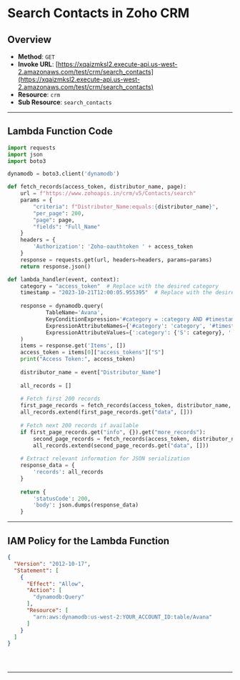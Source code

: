 # Search Contacts in Zoho CRM

## Overview
- **Method**: `GET`
- **Invoke URL**: [https://xqaizmksl2.execute-api.us-west-2.amazonaws.com/test/crm/search_contacts](https://xqaizmksl2.execute-api.us-west-2.amazonaws.com/test/crm/search_contacts)
- **Resource**: `crm`
- **Sub Resource**: `search_contacts`

---

## Lambda Function Code
```python
import requests
import json
import boto3

dynamodb = boto3.client('dynamodb')

def fetch_records(access_token, distributor_name, page):
    url = f"https://www.zohoapis.in/crm/v5/Contacts/search"
    params = {
        "criteria": f"Distributor_Name:equals:{distributor_name}",
        "per_page": 200,
        "page": page,
        "fields": "Full_Name"
    }
    headers = {
        'Authorization': 'Zoho-oauthtoken ' + access_token
    }
    response = requests.get(url, headers=headers, params=params)
    return response.json()

def lambda_handler(event, context):
    category = "access_token"  # Replace with the desired category
    timestamp = "2023-10-21T12:00:05.955395"  # Replace with the desired timestamp
    
    response = dynamodb.query(
            TableName='Avana',
            KeyConditionExpression='#category = :category AND #timestamp = :timestamp',
            ExpressionAttributeNames={'#category': 'category', '#timestamp': 'timestamp'},
            ExpressionAttributeValues={':category': {'S': category}, ':timestamp': {'S': timestamp}}
    )
    items = response.get('Items', [])
    access_token = items[0]["access_tokens"]["S"]
    print("Access Token:", access_token)
    
    distributor_name = event["Distributor_Name"]
    
    all_records = []
    
    # Fetch first 200 records
    first_page_records = fetch_records(access_token, distributor_name, 1)
    all_records.extend(first_page_records.get("data", []))
    
    # Fetch next 200 records if available
    if first_page_records.get("info", {}).get("more_records"):
        second_page_records = fetch_records(access_token, distributor_name, 2)
        all_records.extend(second_page_records.get("data", []))
    
    # Extract relevant information for JSON serialization
    response_data = {
        'records': all_records
    }
   
    return {
        'statusCode': 200,
        'body': json.dumps(response_data)
    }

```


---

## IAM Policy for the Lambda Function

```json
{
  "Version": "2012-10-17",
  "Statement": [
    {
      "Effect": "Allow",
      "Action": [
        "dynamodb:Query"
      ],
      "Resource": [
        "arn:aws:dynamodb:us-west-2:YOUR_ACCOUNT_ID:table/Avana"
      ]
    }
  ]
}





```
---